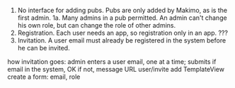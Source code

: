 1. No interface for adding pubs. Pubs are only added by Makimo, as is the first admin.
1a. Many admins in a pub permitted. An admin can't change his own role, but can change
    the role of other admins.
2. Registration. Each user needs an app, so registration only in an app. ???
3. Invitation. A user email must already be registered in the system before he can be invited.

how invitation goes:
admin enters a user email, one at a time; submits
if email in the system, OK
if not, message
URL user/invite
add TemplateView
create a form: email, role